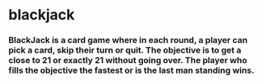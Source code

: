 # blackjack
### BlackJack is a card game where in each round, a player can pick a card, skip their turn or quit. The objective is to get a close to 21 or exactly 21 without going over. The player who fills the objective the fastest or is the last man standing wins.
